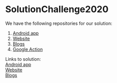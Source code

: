 # SolutionChallenge2020
We have the following repositories for our solution:
1. [Android app]( https://github.com/lswarnkar1/JU-eezy-3.git)
2. [Website](https://github.com/yashrajmishra/JU-eezy-Web.git)
3. [Blogs](https://github.com/yashrajmishra/JU-eezy-Web.git)
4. [Google Action](https://github.com/lswarnkar1/JU-eezy-dialogflowFirebaseFulfillment.git)

Links to solution:\
[Android app](https://play.google.com/store/apps/details?id=com.lavish.jueezy&hl=en_IN)\
[Website](https://www.jueezy.rocks/)\
[Blogs](https://blog.jueezy.rocks/)
